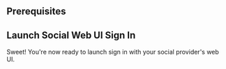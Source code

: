 ## Prerequisites

<inline-fragment platform="ios" src="~/lib/auth/fragments/ios/getting_started/10_preReq.md"></inline-fragment>
<inline-fragment platform="android" src="~/lib/auth/fragments/android/common_prereq.md"></inline-fragment>

<inline-fragment src="~/lib/auth/fragments/native_common/social_signin_web_ui/setup_auth_provider.md"></inline-fragment>

<inline-fragment src="~/lib/auth/fragments/native_common/social_signin_web_ui/configure_auth_category.md"></inline-fragment>

<inline-fragment platform="ios" src="~/lib/auth/fragments/ios/signin_web_ui/20_platform_specific_setup.md"></inline-fragment>
<inline-fragment platform="android" src="~/lib/auth/fragments/android/signin_web_ui/20_platform_specific_setup.md"></inline-fragment>

## Launch Social Web UI Sign In
Sweet! You're now ready to launch sign in with your social provider's web UI.

<inline-fragment platform="android" src="~/lib/auth/fragments/android/social_signin_web_ui/20_signin.md"></inline-fragment>
<inline-fragment platform="ios" src="~/lib/auth/fragments/ios/social_signin_web_ui/20_signin.md"></inline-fragment>
